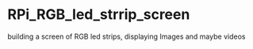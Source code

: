 # RPi_RGB_led_strrip_screen
building a screen of RGB led strips, displaying Images and maybe videos
